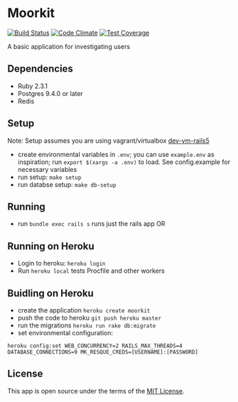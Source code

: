 # Moorkit

[![Build Status](https://travis-ci.org/ac21/moorkit.svg?branch=master)](https://travis-ci.org/ac21/moorkit)
[![Code Climate](https://codeclimate.com/repos/5789d9dcf7959a007f004277/badges/594d0c621b9235f67146/gpa.svg)](https://codeclimate.com/repos/5789d9dcf7959a007f004277/feed)
[![Test Coverage](https://codeclimate.com/repos/5789d9dcf7959a007f004277/badges/594d0c621b9235f67146/coverage.svg)](https://codeclimate.com/repos/5789d9dcf7959a007f004277/coverage)

A basic application for investigating users

## Dependencies
*   Ruby 2.3.1
*   Postgres 9.4.0 or later
*   Redis

## Setup
Note: Setup assumes you are using vagrant/virtualbox [dev-vm-rails5](https://github.com/ac21/dev-vm-rails5)
*   create environmental variables in `.env`;  you can use `example.env` as inspiration; run `export $(xargs -a .env)` to load.  See config.example for necessary variables
*   run setup: `make setup`
*   run databse setup: `make db-setup`

## Running
* run ``bundle exec rails s`` runs just the rails app
OR

## Running on Heroku
*   Login to heroku: `heroku login`
*   Run `heroku local` tests Procfile and other workers


## Buidling on Heroku
*  create the application `heroku create moorkit`
*  push the code to heroku `git push heroku master`
*  run the migrations `heroku run rake db:migrate`
*  set environmental configuration:
```
heroku config:set WEB_CONCURRENCY=2 RAILS_MAX_THREADS=4 DATABASE_CONNECTIONS=9 MK_RESQUE_CREDS=[USERNAME]:[PASSWORD]
```

## License

This app is open source under the terms of the [MIT License](http://opensource.org/licenses/MIT).
